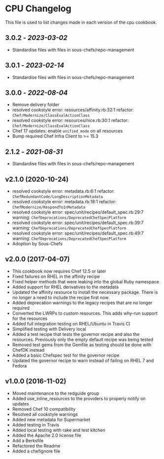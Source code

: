 # CPU Changelog

This file is used to list changes made in each version of the cpu cookbook.

## 3.0.2 - *2023-03-02*

- Standardise files with files in sous-chefs/repo-management

## 3.0.1 - *2023-02-14*

- Standardise files with files in sous-chefs/repo-management

## 3.0.0 - *2022-08-04*

- Remove delivery folder
- resolved cookstyle error: resources/affinity.rb:32:1 refactor: `Chef/Modernize/ClassEvalActionClass`
- resolved cookstyle error: resources/nice.rb:30:1 refactor: `Chef/Modernize/ClassEvalActionClass`
- Chef 17 updates: enable `unified_mode` on all resources
- Bump required Chef Infra Client to >= 15.3

## 2.1.2 - *2021-08-31*

- Standardise files with files in sous-chefs/repo-management

## v2.1.0 (2020-10-24)

- resolved cookstyle error: metadata.rb:6:1 refactor: `ChefRedundantCode/LongDescriptionMetadata`
- resolved cookstyle error: metadata.rb:18:1 refactor: `ChefModernize/RespondToInMetadata`
- resolved cookstyle error: spec/unit/recipes/default_spec.rb:29:7 warning: `ChefDeprecations/DeprecatedChefSpecPlatform`
- resolved cookstyle error: spec/unit/recipes/default_spec.rb:39:7 warning: `ChefDeprecations/DeprecatedChefSpecPlatform`
- resolved cookstyle error: spec/unit/recipes/default_spec.rb:49:7 warning: `ChefDeprecations/DeprecatedChefSpecPlatform`
- Adoption by Sous-Chefs

## v2.0.0 (2017-04-07)

- This cookbook now requires Chef 12.5 or later
- Fixed failures on RHEL in the affinity recipe
- Fixed helper methods that were leaking into the global Ruby namespace
- Added support for RHEL derivatives to the metadata
- Updated the affinity resource to install the necessary package. There is no longer a need to include the recipe first now.
- Added deprecation warnings to the legacy recipes that are no longer required
- Converted the LWRPs to custom resources. This adds why-run support for the resources
- Added full integration testing on RHEL/Ubuntu in Travis CI
- Simplified testing with Delivery local
- Added a test recipe that tests the governor recipe and also the resources. Previously only the empty default recipe was being tested
- Removed test gems from the Gemfile as testing should be done with ChefDK instead
- Added a basic Chefspec test for the governor recipe
- Updated the governor recipe to warn instead of failing on RHEL 7 and Fedora

## v1.0.0 (2016-11-02)

- Moved maintenance to the redguide group
- Added use_inline_resources to the providers to properly notify on updates
- Removed Chef 10 compatibility
- Resolved all cookstyle warnings
- Added new metadata for Supermarket
- Added testing in Travis
- Added local testing with rake and test kitchen
- Added the Apache 2.0 license file
- Add a Berksfile
- Refactored the Readme
- Added a chefignore file
